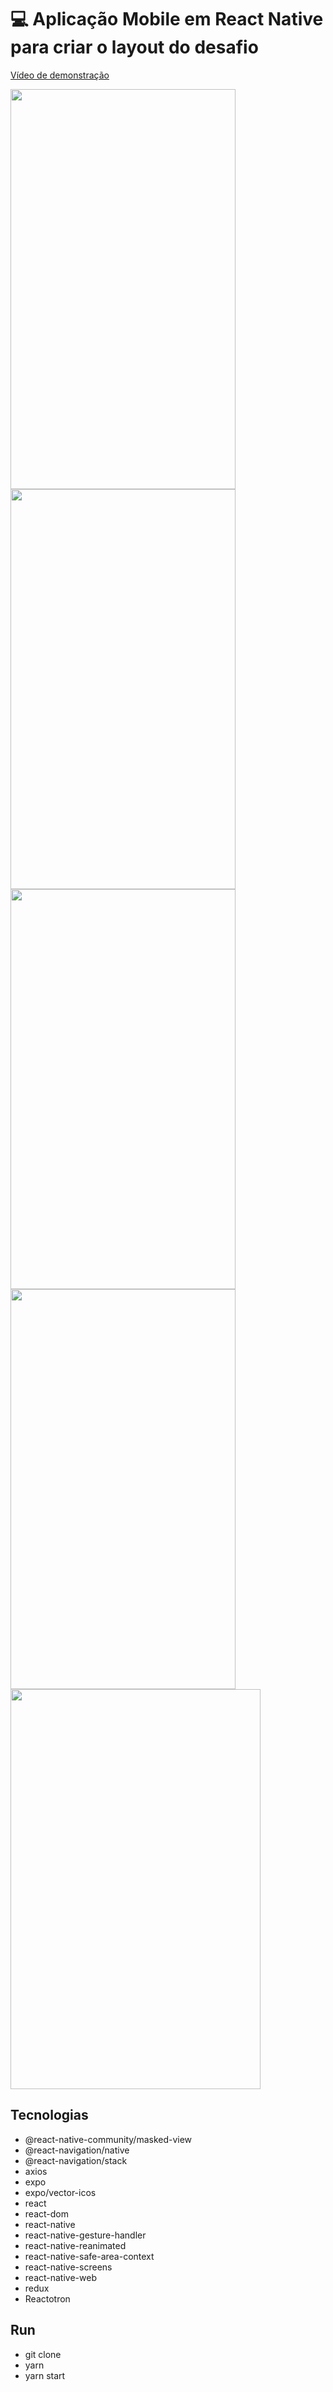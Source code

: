 # :computer: Aplicação Mobile em React Native para criar o layout do desafio

<a href="video.mp4">Vídeo de demonstração</a>

<img src="image-01.jpeg" width="360" height="640">

<img src="image-02.jpeg" width="360" height="640">

<img src="image-03.jpeg" width="360" height="640">

<img src="image-04.jpeg" width="360" height="640">

<img src="image-05.jpeg" width="400" height="640">

## Tecnologias

- @react-native-community/masked-view
- @react-navigation/native
- @react-navigation/stack
- axios
- expo
- expo/vector-icos
- react
- react-dom
- react-native
- react-native-gesture-handler
- react-native-reanimated
- react-native-safe-area-context
- react-native-screens
- react-native-web
- redux
- Reactotron

## Run

- git clone
 - yarn
 - yarn start
 
